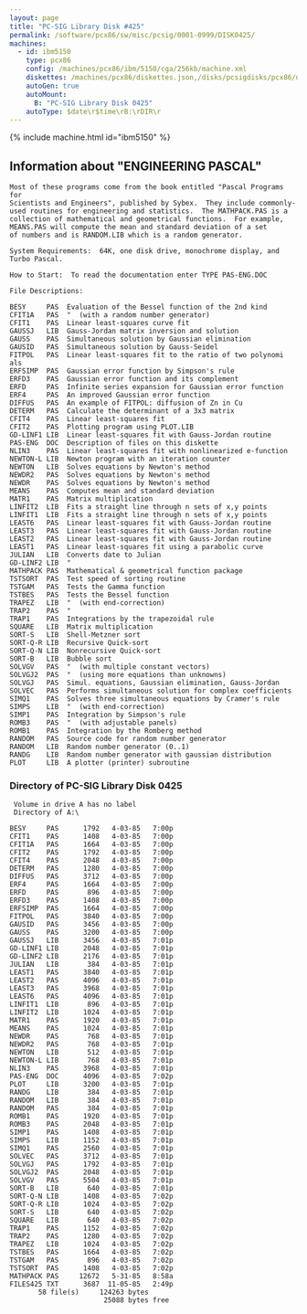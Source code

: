 ```yaml
---
layout: page
title: "PC-SIG Library Disk #425"
permalink: /software/pcx86/sw/misc/pcsig/0001-0999/DISK0425/
machines:
  - id: ibm5150
    type: pcx86
    config: /machines/pcx86/ibm/5150/cga/256kb/machine.xml
    diskettes: /machines/pcx86/diskettes.json,/disks/pcsigdisks/pcx86/diskettes.json
    autoGen: true
    autoMount:
      B: "PC-SIG Library Disk 0425"
    autoType: $date\r$time\rB:\rDIR\r
---
```


{% include machine.html id="ibm5150" %}

## Information about "ENGINEERING PASCAL"

    Most of these programs come from the book entitled "Pascal Programs for
    Scientists and Engineers", published by Sybex.  They include commonly-
    used routines for engineering and statistics.  The MATHPACK.PAS is a
    collection of mathematical and geometrical functions.  For example,
    MEANS.PAS will compute the mean and standard deviation of a set
    of numbers and is RANDOM.LIB which is a random generator.
    
    System Requirements:  64K, one disk drive, monochrome display, and
    Turbo Pascal.
    
    How to Start:  To read the documentation enter TYPE PAS-ENG.DOC
    
    File Descriptions:
    
    BESY     PAS  Evaluation of the Bessel function of the 2nd kind
    CFIT1A   PAS  "  (with a random number generator)
    CFIT1    PAS  Linear least-squares curve fit
    GAUSSJ   LIB  Gauss-Jordan matrix inversion and solution
    GAUSS    PAS  Simultaneous solution by Gaussian elimination
    GAUSID   PAS  Simultaneous solution by Gauss-Seidel
    FITPOL   PAS  Linear least-squares fit to the ratio of two polynomi als
    ERFSIMP  PAS  Gaussian error function by Simpson's rule
    ERFD3    PAS  Gaussian error function and its complement
    ERFD     PAS  Infinite series expansion for Gaussian error function
    ERF4     PAS  An improved Gaussian error function
    DIFFUS   PAS  An example of FITPOL: diffusion of Zn in Cu
    DETERM   PAS  Calculate the determinant of a 3x3 matrix
    CFIT4    PAS  Linear least-squares fit
    CFIT2    PAS  Plotting program using PLOT.LIB
    GD-LINF1 LIB  Linear least-squares fit with Gauss-Jordan routine
    PAS-ENG  DOC  Description of files on this diskette
    NLIN3    PAS  Linear least-squares fit with nonlinearized e-function
    NEWTON-L LIB  Newton program with an iteration counter
    NEWTON   LIB  Solves equations by Newton's method
    NEWDR2   PAS  Solves equations by Newton's method
    NEWDR    PAS  Solves equations by Newton's method
    MEANS    PAS  Computes mean and standard deviation
    MATR1    PAS  Matrix multiplication
    LINFIT2  LIB  Fits a straight line through n sets of x,y points
    LINFIT1  LIB  Fits a straight line through n sets of x,y points
    LEAST6   PAS  Linear least-squares fit with Gauss-Jordan routine
    LEAST3   PAS  Linear least-squares fit with Gauss-Jordan routine
    LEAST2   PAS  Linear least-squares fit with Gauss-Jordan routine
    LEAST1   PAS  Linear least-squares fit using a parabolic curve
    JULIAN   LIB  Converts date to Julian
    GD-LINF2 LIB  "
    MATHPACK PAS  Mathematical & geometrical function package
    TSTSORT  PAS  Test speed of sorting routine
    TSTGAM   PAS  Tests the Gamma function
    TSTBES   PAS  Tests the Bessel function
    TRAPEZ   LIB  "  (with end-correction)
    TRAP2    PAS  "
    TRAP1    PAS  Integrations by the trapezoidal rule
    SQUARE   LIB  Matrix multiplication
    SORT-S   LIB  Shell-Metzner sort
    SORT-Q-R LIB  Recursive Quick-sort
    SORT-Q-N LIB  Nonrecursive Quick-sort
    SORT-B   LIB  Bubble sort
    SOLVGV   PAS  "  (with multiple constant vectors)
    SOLVGJ2  PAS  "  (using more equations than unknowns)
    SOLVGJ   PAS  Simul. equations, Gaussian elimination, Gauss-Jordan
    SOLVEC   PAS  Performs simultaneous solution for complex coefficients
    SIMQ1    PAS  Solves three simultaneous equations by Cramer's rule
    SIMPS    LIB  "  (with end-correction)
    SIMP1    PAS  Integration by Simpson's rule
    ROMB3    PAS  "  (with adjustable panels)
    ROMB1    PAS  Integration by the Romberg method
    RANDOM   PAS  Source code for random number generator
    RANDOM   LIB  Random number generator (0..1)
    RANDG    LIB  Random number generator with gaussian distribution
    PLOT     LIB  A plotter (printer) subroutine

### Directory of PC-SIG Library Disk 0425

     Volume in drive A has no label
     Directory of A:\

    BESY     PAS      1792   4-03-85   7:00p
    CFIT1    PAS      1408   4-03-85   7:00p
    CFIT1A   PAS      1664   4-03-85   7:00p
    CFIT2    PAS      1792   4-03-85   7:00p
    CFIT4    PAS      2048   4-03-85   7:00p
    DETERM   PAS      1280   4-03-85   7:00p
    DIFFUS   PAS      3712   4-03-85   7:00p
    ERF4     PAS      1664   4-03-85   7:00p
    ERFD     PAS       896   4-03-85   7:00p
    ERFD3    PAS      1408   4-03-85   7:00p
    ERFSIMP  PAS      1664   4-03-85   7:00p
    FITPOL   PAS      3840   4-03-85   7:00p
    GAUSID   PAS      3456   4-03-85   7:00p
    GAUSS    PAS      3200   4-03-85   7:00p
    GAUSSJ   LIB      3456   4-03-85   7:01p
    GD-LINF1 LIB      2048   4-03-85   7:01p
    GD-LINF2 LIB      2176   4-03-85   7:01p
    JULIAN   LIB       384   4-03-85   7:01p
    LEAST1   PAS      3840   4-03-85   7:01p
    LEAST2   PAS      4096   4-03-85   7:01p
    LEAST3   PAS      3968   4-03-85   7:01p
    LEAST6   PAS      4096   4-03-85   7:01p
    LINFIT1  LIB       896   4-03-85   7:01p
    LINFIT2  LIB      1024   4-03-85   7:01p
    MATR1    PAS      1920   4-03-85   7:01p
    MEANS    PAS      1024   4-03-85   7:01p
    NEWDR    PAS       768   4-03-85   7:01p
    NEWDR2   PAS       768   4-03-85   7:01p
    NEWTON   LIB       512   4-03-85   7:01p
    NEWTON-L LIB       768   4-03-85   7:01p
    NLIN3    PAS      3968   4-03-85   7:01p
    PAS-ENG  DOC      4096   4-03-85   7:02p
    PLOT     LIB      3200   4-03-85   7:01p
    RANDG    LIB       384   4-03-85   7:01p
    RANDOM   LIB       384   4-03-85   7:01p
    RANDOM   PAS       384   4-03-85   7:01p
    ROMB1    PAS      1920   4-03-85   7:01p
    ROMB3    PAS      2048   4-03-85   7:01p
    SIMP1    PAS      1408   4-03-85   7:01p
    SIMPS    LIB      1152   4-03-85   7:01p
    SIMQ1    PAS      2560   4-03-85   7:01p
    SOLVEC   PAS      3712   4-03-85   7:01p
    SOLVGJ   PAS      1792   4-03-85   7:01p
    SOLVGJ2  PAS      2048   4-03-85   7:01p
    SOLVGV   PAS      5504   4-03-85   7:01p
    SORT-B   LIB       640   4-03-85   7:01p
    SORT-Q-N LIB      1408   4-03-85   7:02p
    SORT-Q-R LIB      1024   4-03-85   7:02p
    SORT-S   LIB       640   4-03-85   7:02p
    SQUARE   LIB       640   4-03-85   7:02p
    TRAP1    PAS      1152   4-03-85   7:02p
    TRAP2    PAS      1280   4-03-85   7:02p
    TRAPEZ   LIB      1024   4-03-85   7:02p
    TSTBES   PAS      1664   4-03-85   7:02p
    TSTGAM   PAS       896   4-03-85   7:02p
    TSTSORT  PAS      1408   4-03-85   7:02p
    MATHPACK PAS     12672   5-31-85   8:58a
    FILES425 TXT      3687  11-05-85   2:49p
           58 file(s)     124263 bytes
                           25088 bytes free
